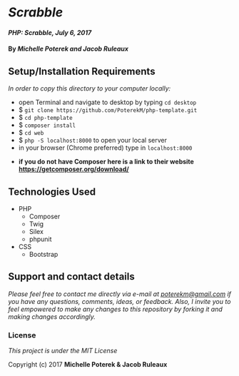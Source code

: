 # _Scrabble_

#### _PHP: Scrabble, July 6, 2017_

#### By _**Michelle Poterek and Jacob Ruleaux**_

<!-- ## Description

_This project allows a user to enter and compile their contacts in an addess book._
* **Users are able to enter a contact name, address, and phone number as well as upload a picture.**
* **Users are able to delete all contacts.**
* **Users are able to search for a contact** -->


<!-- #### Specifications
* Application can save contact information for a contact entered as well as upload a URL link for the contact's image.
* Application can show user contact information for most recent entry.
* Application can show all of the saved contacts on home page.
* Application can delete all of the saved contacts.
* Application allows user to search through all of the saved contacts. -->


## Setup/Installation Requirements
_In order to copy this directory to your computer locally:_
* open Terminal and navigate to desktop by typing `cd desktop`
* $ `git clone https://github.com/PoterekM/php-template.git`
* $ `cd php-template`
* $ `composer install`
* $ `cd web`
* $ `php -S localhost:8000` to open your local server
* in your browser (Chrome preferred) type in `localhost:8000`
<!-- * Enjoy your new web-based address book! -->
* **if you do not have Composer here is a link to their website https://getcomposer.org/download/**



## Technologies Used

* PHP
    * Composer
    * Twig
    * Silex
    * phpunit
* CSS
    * Bootstrap

## Support and contact details

_Please feel free to contact me directly via e-mail at poterekm@gmail.com if you have any questions, comments, ideas, or feedback. Also, I invite you to feel empowered to make any changes to this repository by forking it and making changes accordingly._



### License

*This project is under the MIT License*

Copyright (c) 2017 **Michelle Poterek & Jacob Ruleaux**

